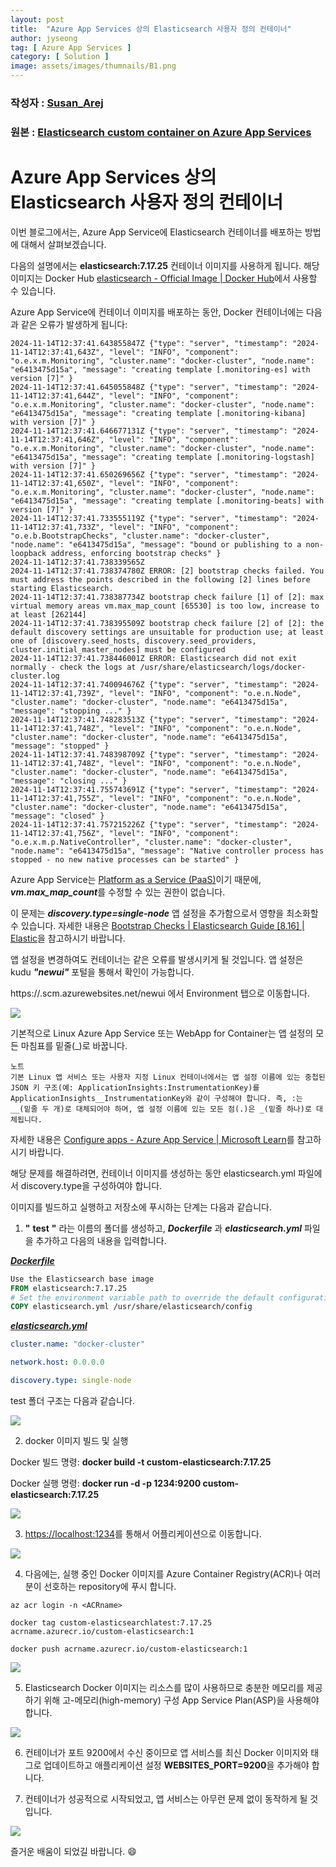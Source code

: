 ```yaml
---
layout: post
title:  "Azure App Services 상의 Elasticsearch 사용자 정의 컨테이너"
author: jyseong
tag: [ Azure App Services ]
category: [ Solution ]
image: assets/images/thumnails/B1.png
---
```


### 작성자 : [Susan_Arej](https://techcommunity.microsoft.com/users/susan_are/1811695)
### 원본 : [Elasticsearch custom container on Azure App Services](https://techcommunity.microsoft.com/blog/appsonazureblog/elasticsearch-custom-container-on-azure-app-services/4351148)

# Azure App Services 상의 Elasticsearch 사용자 정의 컨테이너
이번 블로그에서는, Azure App Service에 Elasticsearch 컨테이너를 배포하는 방법에 대해서 살펴보겠습니다.

다음의 설명에서는 **elasticsearch:7.17.25** 컨테이너 이미지를 사용하게 됩니다. 해당 이미지는 Docker Hub [elasticsearch - Official Image | Docker Hub](https://hub.docker.com/_/elasticsearch/)에서 사용할 수 있습니다.

Azure App Service에 컨테이너 이미지를 배포하는 동안, Docker 컨테이너에는 다음과 같은 오류가 발생하게 됩니다:

```
2024-11-14T12:37:41.643855847Z {"type": "server", "timestamp": "2024-11-14T12:37:41,643Z", "level": "INFO", "component": "o.e.x.m.Monitoring", "cluster.name": "docker-cluster", "node.name": "e6413475d15a", "message": "creating template [.monitoring-es] with version [7]" }
2024-11-14T12:37:41.645055848Z {"type": "server", "timestamp": "2024-11-14T12:37:41,644Z", "level": "INFO", "component": "o.e.x.m.Monitoring", "cluster.name": "docker-cluster", "node.name": "e6413475d15a", "message": "creating template [.monitoring-kibana] with version [7]" }
2024-11-14T12:37:41.646677131Z {"type": "server", "timestamp": "2024-11-14T12:37:41,646Z", "level": "INFO", "component": "o.e.x.m.Monitoring", "cluster.name": "docker-cluster", "node.name": "e6413475d15a", "message": "creating template [.monitoring-logstash] with version [7]" }
2024-11-14T12:37:41.650269656Z {"type": "server", "timestamp": "2024-11-14T12:37:41,650Z", "level": "INFO", "component": "o.e.x.m.Monitoring", "cluster.name": "docker-cluster", "node.name": "e6413475d15a", "message": "creating template [.monitoring-beats] with version [7]" }
2024-11-14T12:37:41.733555119Z {"type": "server", "timestamp": "2024-11-14T12:37:41,733Z", "level": "INFO", "component": "o.e.b.BootstrapChecks", "cluster.name": "docker-cluster", "node.name": "e6413475d15a", "message": "bound or publishing to a non-loopback address, enforcing bootstrap checks" }
2024-11-14T12:37:41.738339565Z
2024-11-14T12:37:41.738374780Z ERROR: [2] bootstrap checks failed. You must address the points described in the following [2] lines before starting Elasticsearch.
2024-11-14T12:37:41.738387734Z bootstrap check failure [1] of [2]: max virtual memory areas vm.max_map_count [65530] is too low, increase to at least [262144]
2024-11-14T12:37:41.738395509Z bootstrap check failure [2] of [2]: the default discovery settings are unsuitable for production use; at least one of [discovery.seed_hosts, discovery.seed_providers, cluster.initial_master_nodes] must be configured
2024-11-14T12:37:41.738446001Z ERROR: Elasticsearch did not exit normally - check the logs at /usr/share/elasticsearch/logs/docker-cluster.log
2024-11-14T12:37:41.740094676Z {"type": "server", "timestamp": "2024-11-14T12:37:41,739Z", "level": "INFO", "component": "o.e.n.Node", "cluster.name": "docker-cluster", "node.name": "e6413475d15a", "message": "stopping ..." }
2024-11-14T12:37:41.748283513Z {"type": "server", "timestamp": "2024-11-14T12:37:41,748Z", "level": "INFO", "component": "o.e.n.Node", "cluster.name": "docker-cluster", "node.name": "e6413475d15a", "message": "stopped" }
2024-11-14T12:37:41.748398709Z {"type": "server", "timestamp": "2024-11-14T12:37:41,748Z", "level": "INFO", "component": "o.e.n.Node", "cluster.name": "docker-cluster", "node.name": "e6413475d15a", "message": "closing ..." }
2024-11-14T12:37:41.755743691Z {"type": "server", "timestamp": "2024-11-14T12:37:41,755Z", "level": "INFO", "component": "o.e.n.Node", "cluster.name": "docker-cluster", "node.name": "e6413475d15a", "message": "closed" }
2024-11-14T12:37:41.757215226Z {"type": "server", "timestamp": "2024-11-14T12:37:41,756Z", "level": "INFO", "component": "o.e.x.m.p.NativeController", "cluster.name": "docker-cluster", "node.name": "e6413475d15a", "message": "Native controller process has stopped - no new native processes can be started" }
```

Azure App Service는 [Platform as a Service (PaaS)](https://learn.microsoft.com/en-us/azure/app-service/overview#why-use-app-service)이기 때문에, ***vm.max_map_count***를 수정할 수 있는 권한이 없습니다.

이 문제는 ***discovery.type=single-node*** 앱 설정을 추가함으로서 영향을 최소화할 수 있습니다. 자세한 내용은 [Bootstrap Checks | Elasticsearch Guide [8.16] | Elastic](https://www.elastic.co/guide/en/elasticsearch/reference/current/bootstrap-checks.html#single-node-discovery)을 참고하시기 바랍니다.

앱 설정을 변경하여도 컨테이너는 같은 오류를 발생시키게 될 것입니다. 앱 설정은 kudu ***"newui"*** 포털을 통해서 확인이 가능합니다.

https://<AppServiceName>.scm.azurewebsites.net/newui 에서  Environment 탭으로 이동합니다.

![](./images/B1.png)

기본적으로 Linux Azure App Service 또는 WebApp for Container는 앱 설정의 모든 마침표를 밑줄(_)로 바꿉니다.

```
노트
기본 Linux 앱 서비스 또는 사용자 지정 Linux 컨테이너에서는 앱 설정 이름에 있는 중첩된 JSON 키 구조(예: ApplicationInsights:InstrumentationKey)를 ApplicationInsights__InstrumentationKey와 같이 구성해야 합니다. 즉, :는 __(밑줄 두 개)로 대체되어야 하며, 앱 설정 이름에 있는 모든 점(.)은 _(밑줄 하나)로 대체됩니다.
```
자세한 내용은 [Configure apps - Azure App Service | Microsoft Learn](https://learn.microsoft.com/en-us/azure/app-service/configure-common?tabs=portal#configure-app-settings)를 참고하시기 바랍니다.

해당 문제를 해결하려면, 컨테이너 이미지를 생성하는 동안 elasticsearch.yml 파일에서 discovery.type을 구성하여야 합니다.

이미지를 빌드하고 실행하고 저장소에 푸시하는 단계는 다음과 같습니다.

1. **"** **test** **"** 라는 이름의 폴더를 생성하고, ***Dockerfile*** 과 ***elasticsearch.yml*** 파일을 추가하고 다음의 내용을 입력합니다.

<ins>***Dockerfile***</ins>

```dockerfile
Use the Elasticsearch base image
FROM elasticsearch:7.17.25
# Set the environment variable path to override the default configuration
COPY elasticsearch.yml /usr/share/elasticsearch/config
```

<ins>***elasticsearch.yml***</ins>

```yml
cluster.name: "docker-cluster"

network.host: 0.0.0.0

discovery.type: single-node
```

test 폴더 구조는 다음과 같습니다.

![](./images/B3.png)

2. docker 이미지 빌드 및 실행

Docker 빌드 명령: **docker build -t custom-elasticsearch:7.17.25**

Docker 실행 명령: **docker run -d -p 1234:9200 custom-elasticsearch:7.17.25**

![](./images/B4.png)

3. [https://localhost:1234](https://localhost:1234)를 통해서 어플리케이션으로 이동합니다.

![](./images/B5.png)

4. 다음에는, 실행 중인 Docker 이미지를 Azure Container Registry(ACR)나 여러 분이 선호하는 repository에 푸시 합니다.

```cli
az acr login -n <ACRname>

docker tag custom-elasticsearchlatest:7.17.25 acrname.azurecr.io/custom-elasticsearch:1

docker push acrname.azurecr.io/custom-elasticsearch:1
```

![](./images/B6.png)

5. Elasticsearch Docker 이미지는 리소스를 많이 사용하므로 충분한 메모리를 제공하기 위해 고-메모리(high-memory) 구성 App Service Plan(ASP)을 사용해야 합니다.

![](./images/B7.png)

6. 컨테이너가 포트 9200에서 수신 중이므로 앱 서비스를 최신 Docker 이미지와 태그로 업데이트하고 애플리케이션 설정 **WEBSITES_PORT=9200**을 추가해야 합니다.

7. 컨테이너가 성공적으로 시작되었고, 앱 서비스는 아무런 문제 없이 동작하게 될 것입니다.

![](./images/B8.png)

즐거운 배움이 되었길 바랍니다. :smile: